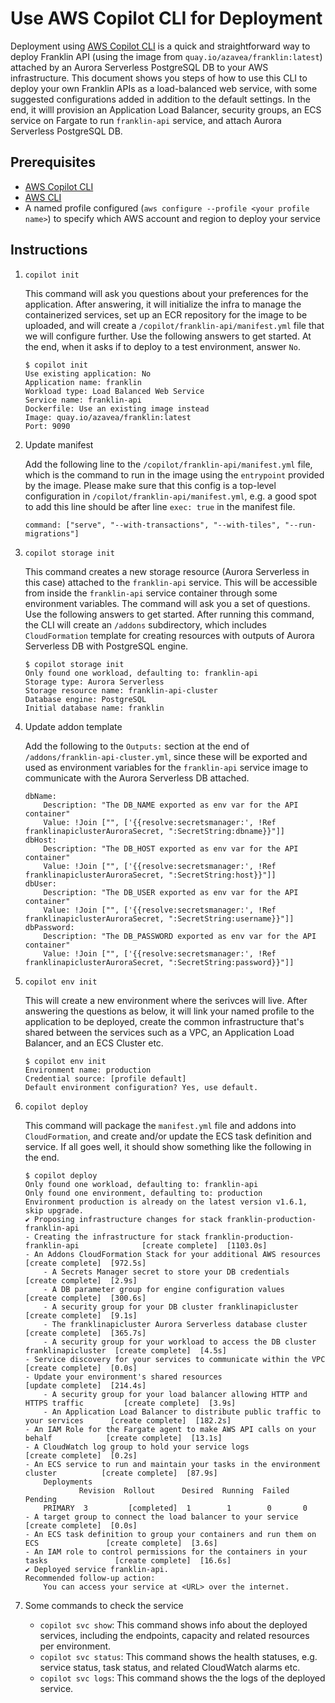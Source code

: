 # Use AWS Copilot CLI for Deployment

Deployment using [AWS Copilot CLI](https://aws.github.io/copilot-cli/) is a quick and straightforward way to deploy Franklin API (using the image from `quay.io/azavea/franklin:latest`) attached by an Aurora Serverless PostgreSQL DB to your AWS infrastructure. This document shows you steps of how to use this CLI to deploy your own Franklin APIs as a load-balanced web service, with some suggested configurations added in addition to the default settings. In the end, it willl provision an Application Load Balancer, security groups, an ECS service on Fargate to run `franklin-api` service, and attach Aurora Serverless PostgreSQL DB.

## Prerequisites
- [AWS Copilot CLI](https://aws.github.io/copilot-cli/docs/overview/)
- [AWS CLI](https://aws.amazon.com/cli/)
- A named profile configured (`aws configure --profile <your profile name>`) to specify which AWS account and region to deploy your service

## Instructions
1. `copilot init`

    This command will ask you questions about your preferences for the application. After answering, it will initialize the infra to manage the containerized services, set up an ECR repository for the image to be uploaded, and will create a `/copilot/franklin-api/manifest.yml` file that we will configure further. Use the following answers to get started. At the end, when it asks if to deploy to a test environment, answer `No`.
    
    ```
    $ copilot init
    Use existing application: No
    Application name: franklin
    Workload type: Load Balanced Web Service
    Service name: franklin-api
    Dockerfile: Use an existing image instead
    Image: quay.io/azavea/franklin:latest
    Port: 9090
    ```

2. Update manifest

    Add the following line to the `/copilot/franklin-api/manifest.yml` file, which is the command to run in the image using the `entrypoint` provided by the image. Please make sure that this config is a top-level configuration in `/copilot/franklin-api/manifest.yml`, e.g. a good spot to add this line should be after line `exec: true` in the manifest file.

    ```
    command: ["serve", "--with-transactions", "--with-tiles", "--run-migrations"]
    ```

3. `copilot storage init`

    This command creates a new storage resource (Aurora Serverless in this case) attached to the `franklin-api` service. This will be accessible from inside the `franklin-api` service container through some environment variables. The command will ask you a set of questions. Use the following answers to get started. After running this command, the CLI will create an `/addons` subdirectory, which includes `CloudFormation` template for creating resources with outputs of Aurora Serverless DB with PostgreSQL engine.

    ```
    $ copilot storage init
    Only found one workload, defaulting to: franklin-api
    Storage type: Aurora Serverless
    Storage resource name: franklin-api-cluster
    Database engine: PostgreSQL
    Initial database name: franklin
    ```

4. Update addon template

    Add the following to the `Outputs:` section at the end of `/addons/franklin-api-cluster.yml`, since these will be exported and used as environment variables for the `franklin-api` service image to communicate with the Aurora Serverless DB attached.

    ```
    dbName:
        Description: "The DB_NAME exported as env var for the API container"
        Value: !Join ["", ['{{resolve:secretsmanager:', !Ref franklinapiclusterAuroraSecret, ":SecretString:dbname}}"]]
    dbHost:
        Description: "The DB_HOST exported as env var for the API container"
        Value: !Join ["", ['{{resolve:secretsmanager:', !Ref franklinapiclusterAuroraSecret, ":SecretString:host}}"]]
    dbUser:
        Description: "The DB_USER exported as env var for the API container"
        Value: !Join ["", ['{{resolve:secretsmanager:', !Ref franklinapiclusterAuroraSecret, ":SecretString:username}}"]]
    dbPassword:
        Description: "The DB_PASSWORD exported as env var for the API container"
        Value: !Join ["", ['{{resolve:secretsmanager:', !Ref franklinapiclusterAuroraSecret, ":SecretString:password}}"]]
    ```

5. `copilot env init`

    This will create a new environment where the serivces will live. After answering the questions as below, it will link your named profile to the application to be deployed, create the common infrastructure that's shared between the services such as a VPC, an Application Load Balancer, and an ECS Cluster etc.

    ```
    $ copilot env init
    Environment name: production
    Credential source: [profile default]
    Default environment configuration? Yes, use default.
    ```

6. `copilot deploy`

    This command will package the `manifest.yml` file and addons into `CloudFormation`, and create and/or update the ECS task definition and service. If all goes well, it should show something like the following in the end.

    ```
    $ copilot deploy
    Only found one workload, defaulting to: franklin-api
    Only found one environment, defaulting to: production
    Environment production is already on the latest version v1.6.1, skip upgrade.
    ✔ Proposing infrastructure changes for stack franklin-production-franklin-api 
    - Creating the infrastructure for stack franklin-production-franklin-api              [create complete]  [1103.0s]
    - An Addons CloudFormation Stack for your additional AWS resources                  [create complete]  [972.5s]
        - A Secrets Manager secret to store your DB credentials                           [create complete]  [2.9s]
        - A DB parameter group for engine configuration values                            [create complete]  [300.6s]
        - A security group for your DB cluster franklinapicluster                         [create complete]  [9.1s]
        - The franklinapicluster Aurora Serverless database cluster                       [create complete]  [365.7s]
        - A security group for your workload to access the DB cluster franklinapicluster  [create complete]  [4.5s]
    - Service discovery for your services to communicate within the VPC                 [create complete]  [0.0s]
    - Update your environment's shared resources                                        [update complete]  [214.4s]
        - A security group for your load balancer allowing HTTP and HTTPS traffic         [create complete]  [3.9s]
        - An Application Load Balancer to distribute public traffic to your services      [create complete]  [182.2s]
    - An IAM Role for the Fargate agent to make AWS API calls on your behalf            [create complete]  [13.1s]
    - A CloudWatch log group to hold your service logs                                  [create complete]  [0.2s]
    - An ECS service to run and maintain your tasks in the environment cluster          [create complete]  [87.9s]
        Deployments                                                                                           
                Revision  Rollout      Desired  Running  Failed  Pending                                           
        PRIMARY  3         [completed]  1        1        0       0                                                 
    - A target group to connect the load balancer to your service                       [create complete]  [0.0s]
    - An ECS task definition to group your containers and run them on ECS               [create complete]  [3.6s]
    - An IAM role to control permissions for the containers in your tasks               [create complete]  [16.6s]
    ✔ Deployed service franklin-api.
    Recommended follow-up action:
        You can access your service at <URL> over the internet.
    ```

7. Some commands to check the service
    - `copilot svc show`: This command shows info about the deployed services, including the endpoints, capacity and related resources per environment.
    - `copilot svc status`: This command shows the health statuses, e.g. service status, task status, and related CloudWatch alarms etc.
    - `copilot svc logs`: This command shows the the logs of the deployed service.